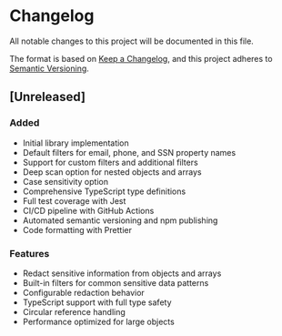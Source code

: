 # Changelog

All notable changes to this project will be documented in this file.

The format is based on [Keep a Changelog](https://keepachangelog.com/en/1.0.0/),
and this project adheres to [Semantic Versioning](https://semver.org/spec/v2.0.0.html).

## [Unreleased]

### Added

- Initial library implementation
- Default filters for email, phone, and SSN property names
- Support for custom filters and additional filters
- Deep scan option for nested objects and arrays
- Case sensitivity option
- Comprehensive TypeScript type definitions
- Full test coverage with Jest
- CI/CD pipeline with GitHub Actions
- Automated semantic versioning and npm publishing
- Code formatting with Prettier

### Features

- Redact sensitive information from objects and arrays
- Built-in filters for common sensitive data patterns
- Configurable redaction behavior
- TypeScript support with full type safety
- Circular reference handling
- Performance optimized for large objects

